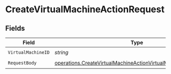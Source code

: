 # CreateVirtualMachineActionRequest


## Fields

| Field                                                                                                                                              | Type                                                                                                                                               | Required                                                                                                                                           | Description                                                                                                                                        |
| -------------------------------------------------------------------------------------------------------------------------------------------------- | -------------------------------------------------------------------------------------------------------------------------------------------------- | -------------------------------------------------------------------------------------------------------------------------------------------------- | -------------------------------------------------------------------------------------------------------------------------------------------------- |
| `VirtualMachineID`                                                                                                                                 | *string*                                                                                                                                           | :heavy_check_mark:                                                                                                                                 | N/A                                                                                                                                                |
| `RequestBody`                                                                                                                                      | [operations.CreateVirtualMachineActionVirtualMachinesRequestBody](../../models/operations/createvirtualmachineactionvirtualmachinesrequestbody.md) | :heavy_check_mark:                                                                                                                                 | N/A                                                                                                                                                |